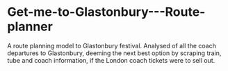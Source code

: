 # Get-me-to-Glastonbury---Route-planner
A route planning model to Glastonbury festival. Analysed of all the coach departures to Glastonbury, deeming the next best option by scraping train, tube and coach information, if the London coach tickets were to sell out. 
